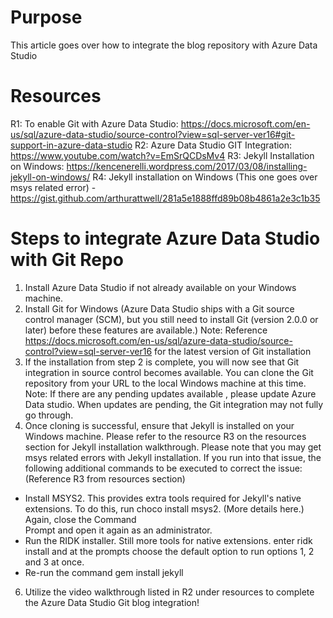 # Purpose

This article goes over how to integrate the blog repository with Azure Data Studio

# Resources

R1: To enable Git with Azure Data Studio: https://docs.microsoft.com/en-us/sql/azure-data-studio/source-control?view=sql-server-ver16#git-support-in-azure-data-studio
R2:  Azure Data Studio GIT Integration: https://www.youtube.com/watch?v=EmSrQCDsMv4
R3: Jekyll Installation on Windows: https://kencenerelli.wordpress.com/2017/03/08/installing-jekyll-on-windows/
R4: Jekyll installation on Windows (This one goes over msys related error) - https://gist.github.com/arthurattwell/281a5e1888ffd89b08b4861a2e3c1b35 

# Steps to integrate Azure Data Studio with Git Repo

1. Install Azure Data Studio if not already available on your Windows machine.
2. Install Git for Windows (Azure Data Studio ships with a Git source control manager (SCM), but you still need to install Git (version 2.0.0 or later) before these features are available.) 
Note: Reference https://docs.microsoft.com/en-us/sql/azure-data-studio/source-control?view=sql-server-ver16 for the latest version of Git installation
3. If the installation from step 2 is complete, you will now see that Git integration in source control becomes available. You can clone the Git repository from your URL to the local Windows machine at this time.  
Note: If there are any pending updates available , please update Azure Data studio. When updates are pending, the Git integration may not fully go through. 
5. Once cloning is successful, ensure that Jekyll is installed on your Windows machine. Please refer to the resource R3 on the resources section for Jekyll installation walkthrough. Please note that you may get msys related errors with Jekyll installation. If you run into that issue, the following additional commands to be executed to correct the issue: (Reference R3 from resources section)
* Install MSYS2. This provides extra tools required for Jekyll's native extensions. To do this, run choco install msys2. (More details here.) Again, close the Command  
  Prompt and open it again as an administrator.
* Run the RIDK installer. Still more tools for native extensions. enter ridk install and at the prompts choose the default option to run options 1, 2 and 3 at once. 
* Re-run the command gem install jekyll
6. Utilize the video walkthrough listed in R2 under resources to complete the Azure Data Studio Git blog integration!


